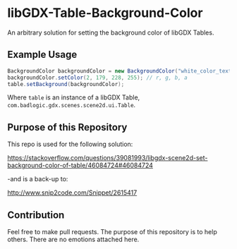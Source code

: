 # libGDX-Table-Background-Color
An arbitrary solution for setting the background color of libGDX Tables.

## Example Usage

```Java
BackgroundColor backgroundColor = new BackgroundColor("white_color_texture.png");
backgroundColor.setColor(2, 179, 228, 255); // r, g, b, a
table.setBackground(backgroundColor);
```
Where `table` is an instance of a libGDX Table, `com.badlogic.gdx.scenes.scene2d.ui.Table`.

## Purpose of this Repository

This repo is used for the following solution:

https://stackoverflow.com/questions/39081993/libgdx-scene2d-set-background-color-of-table/46084724#46084724

-and is a back-up to:

http://www.snip2code.com/Snippet/2615417

## Contribution

Feel free to make pull requests. The purpose of this repository is to help others. There are no emotions attached here.
